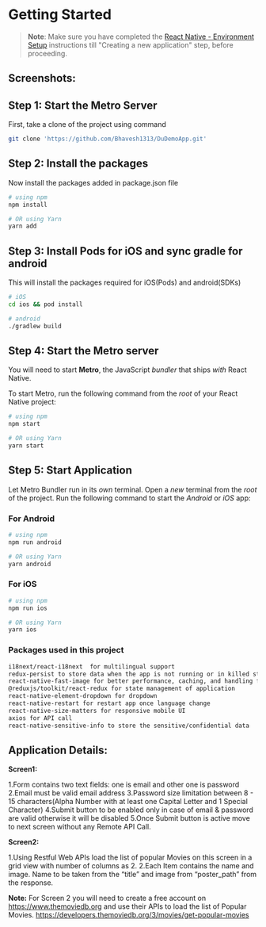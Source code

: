 # Getting Started

>**Note**: Make sure you have completed the [React Native - Environment Setup](https://reactnative.dev/docs/environment-setup) instructions till "Creating a new application" step, before proceeding.
## Screenshots:

## Step 1: Start the Metro Server

First, take a clone of the project using command 

```bash
git clone 'https://github.com/Bhavesh1313/DuDemoApp.git'
```
## Step 2: Install the packages
Now install the packages added in package.json file

```bash
# using npm
npm install

# OR using Yarn
yarn add
```

## Step 3: Install Pods for iOS and sync gradle for android
This will install the packages required for iOS(Pods) and android(SDKs)
```bash
# iOS
cd ios && pod install

# android
./gradlew build
```

## Step 4: Start the Metro server
You will need to start **Metro**, the JavaScript _bundler_ that ships _with_ React Native.

To start Metro, run the following command from the _root_ of your React Native project:

```bash
# using npm
npm start

# OR using Yarn
yarn start
```

## Step 5: Start Application

Let Metro Bundler run in its _own_ terminal. Open a _new_ terminal from the _root_ of the project. Run the following command to start the _Android_ or _iOS_ app:

### For Android

```bash
# using npm
npm run android

# OR using Yarn
yarn android
```

### For iOS

```bash
# using npm
npm run ios

# OR using Yarn
yarn ios
```

### Packages used in this project

```bash
i18next/react-i18next  for multilingual support
redux-persist to store data when the app is not running or in killed state
react-native-fast-image for better performance, caching, and handling for images
@reduxjs/toolkit/react-redux for state management of application
react-native-element-dropdown for dropdown
react-native-restart for restart app once language change
react-native-size-matters for responsive mobile UI
axios for API call
react-native-sensitive-info to store the sensitive/confidential data 
```

## Application Details:

**Screen1:**

1.Form contains two text fields: one is email and other one is password
2.Email must be valid email address
3.Password size limitation between 8 - 15 characters(Alpha Number with at least one Capital Letter and 1 Special Character)
4.Submit button to be enabled only in case of email & password are valid otherwise it will be disabled
5.Once Submit button is active move to next screen without any Remote API Call.
 

**Screen2:**

1.Using Restful Web APIs load the list of popular Movies on this screen in a grid view with number of columns as 2.
2.Each Item contains the name and image. Name to be taken from the “title” and image from “poster_path” from the response.
 
**Note:**
For Screen 2 you will need to create a free account on https://www.themoviedb.org and use their APIs to load the list of Popular Movies.
https://developers.themoviedb.org/3/movies/get-popular-movies